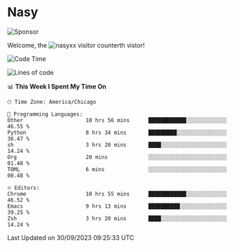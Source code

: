# Nasy

<!--
<p align="center">
<img height="200" src="https://github-readme-stats.vercel.app/api?username=nasyxx&count_private=true&show_icons=true&theme=dracula&include_all_commits=true"/>
<img height="200" src="https://github-readme-stats.vercel.app/api/top-langs/?username=nasyxx&theme=dracula&hide=html,jupyter+notebook&count_private=true&show_icons=true"/>
</p>

  
----------------
-->

![Sponsor](https://img.shields.io/static/v1.svg?label=Sponsor&message=%E2%9D%A4&logo=GitHub&style=flat&color=pink)
 
Welcome, the ![nasyxx visitor counter](https://count.getloli.com/get/@nasyxx?theme=rule34)th vistor!
 
<!--START_SECTION:waka-->
![Code Time](http://img.shields.io/badge/Code%20Time-3%2C739%20hrs%2013%20mins-blue)

![Lines of code](https://img.shields.io/badge/From%20Hello%20World%20I%27ve%20Written-6.3%20million%20lines%20of%20code-blue)

📊 **This Week I Spent My Time On** 

```text
🕑︎ Time Zone: America/Chicago

💬 Programming Languages: 
Other                    10 hrs 56 mins      ████████████░░░░░░░░░░░░░   46.55 % 
Python                   8 hrs 34 mins       █████████░░░░░░░░░░░░░░░░   36.47 % 
sh                       3 hrs 20 mins       ████░░░░░░░░░░░░░░░░░░░░░   14.24 % 
Org                      20 mins             ░░░░░░░░░░░░░░░░░░░░░░░░░   01.48 % 
TOML                     6 mins              ░░░░░░░░░░░░░░░░░░░░░░░░░   00.48 % 

🔥 Editors: 
Chrome                   10 hrs 55 mins      ████████████░░░░░░░░░░░░░   46.52 % 
Emacs                    9 hrs 13 mins       ██████████░░░░░░░░░░░░░░░   39.25 % 
Zsh                      3 hrs 20 mins       ████░░░░░░░░░░░░░░░░░░░░░   14.24 % 
```


 Last Updated on 30/09/2023 09:25:33 UTC
<!--END_SECTION:waka-->

<!-- ![visitors](https://visitor-badge.laobi.icu/badge?page_id=nasyxx.nasyxx) -->
